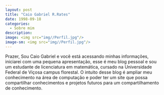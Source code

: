 ```yaml
---
layout: post
title: "Caio Gabriel R.Rates"
date: 1998-09-18
categories:
  - Sobre mim
description:
image: <img src="img//Perfil.jpg"/>
image-sm: <img src="img//Perfil.jpg"/>
---
```

Prazer, Sou Caio Gabriel e você está acessando minhas informações, iniciarei com uma pequena apresentação, esse é meu blog pessoal e sou um estudante de licenciatura em matemática, cursado na Universidade Federal de Viçosa campus florestal. O intuito desse blog é ampliar meu conhecimento na área de computação e poder ter um site que possa compartilhar conhecimentos e projetos futuros para um compartilhamento de conhecimento.

